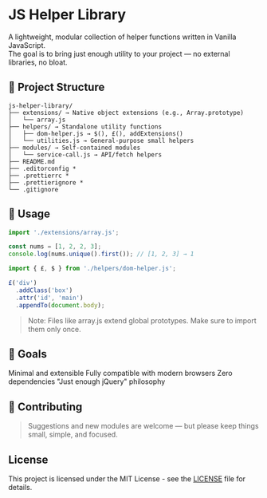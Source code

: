 # JS Helper Library

A lightweight, modular collection of helper functions written in Vanilla JavaScript.  
The goal is to bring just enough utility to your project — no external libraries, no bloat.

## 📁 Project Structure
```
js-helper-library/
├── extensions/ → Native object extensions (e.g., Array.prototype)
│   └── array.js
├── helpers/ → Standalone utility functions
│   ├── dom-helper.js → $(), £(), addExtensions()
│   └── utilities.js → General-purpose small helpers
├── modules/ → Self-contained modules
│   └── service-call.js → API/fetch helpers
├── README.md
├── .editorconfig *
├── .prettierrc *
├── .prettierignore *
└── .gitignore
```

## 🚀 Usage

```js
import './extensions/array.js';

const nums = [1, 2, 2, 3];
console.log(nums.unique().first()); // [1, 2, 3] → 1

import { £, $ } from './helpers/dom-helper.js';

£('div')
  .addClass('box')
  .attr('id', 'main')
  .appendTo(document.body);
```

> Note: Files like array.js extend global prototypes. Make sure to import them only once.

## 🎯 Goals

Minimal and extensible
Fully compatible with modern browsers
Zero dependencies
"Just enough jQuery" philosophy

## 🤝 Contributing

> Suggestions and new modules are welcome — but please keep things small, simple, and focused.

## License

This project is licensed under the MIT License - see the [LICENSE](LICENSE) file for details.
